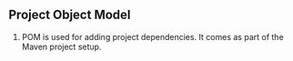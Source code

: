 ## Project Object Model

1. POM is used for adding project dependencies. It comes as part of the Maven project setup.
